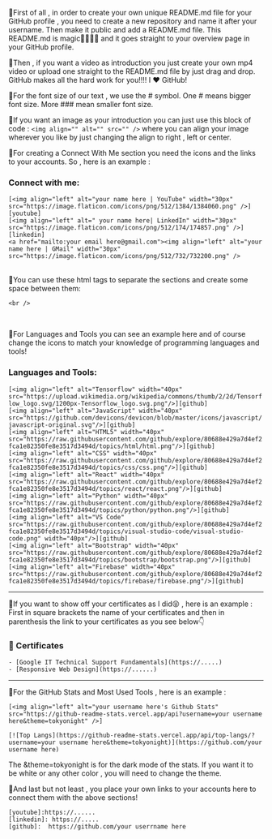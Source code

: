 
🔵First of all , in order to create your own unique README.md file for your GitHub profile , you need to create a new repository and name it after your username. Then make it public and add a README.md file. This README.md is magic🧙‍♂️🧙‍♀️ and it goes straight to your overview page in your GitHub profile.

🔵Then , if you want a video as introduction you just create your own mp4 video or upload one straight to the README.md file by just drag and drop. GitHub makes all the hard work for you!!!! I ❤ GitHub!

🔵For the font size of our text , we use the # symbol. One # means bigger font size. More ### mean smaller font size.

🔵If you want an image as your introduction you can just use this block of code :  ```<img align="" alt="" src="" />``` where you can align your image wherever you like by just changing the align to right , left or center.

🔵For creating a Connect With Me section you need the icons and the links to your accounts. So , here is an example : 


### Connect with me:

```[<img align="left" alt="your name here | YouTube" width="30px" src="https://image.flaticon.com/icons/png/512/1384/1384060.png" />][youtube]```
<br />
```[<img align="left" alt=" your name here| LinkedIn" width="30px" src="https://image.flaticon.com/icons/png/512/174/174857.png" />][linkedin]```
<br />
```<a href="mailto:your email here@gmail.com"><img align="left" alt="your name here | GMail" width="30px" src="https://image.flaticon.com/icons/png/512/732/732200.png" />```
<br />
<br />

🔵You can use these html tags to separate the sections and create some space between them:

```<br />```

<br />



🔵For Languages and Tools you can see an example here and of course change the icons to match your knowledge of programming languages and tools!

### Languages and Tools:


```[<img align="left" alt="Tensorflow" width="40px" src="https://upload.wikimedia.org/wikipedia/commons/thumb/2/2d/Tensorflow_logo.svg/1200px-Tensorflow_logo.svg.png"/>][github]``` <br />
```[<img align="left" alt="JavaScript" width="40px" src="https://github.com/devicons/devicon/blob/master/icons/javascript/javascript-original.svg"/>][github]``` <br />
```[<img align="left" alt="HTML5" width="40px" src="https://raw.githubusercontent.com/github/explore/80688e429a7d4ef2fca1e82350fe8e3517d3494d/topics/html/html.png"/>][github]``` <br />
```[<img align="left" alt="CSS" width="40px" src="https://raw.githubusercontent.com/github/explore/80688e429a7d4ef2fca1e82350fe8e3517d3494d/topics/css/css.png"/>][github]``` <br />
```[<img align="left" alt="React" width="40px" src="https://raw.githubusercontent.com/github/explore/80688e429a7d4ef2fca1e82350fe8e3517d3494d/topics/react/react.png"/>][github]``` <br />
```[<img align="left" alt="Python" width="40px" src="https://raw.githubusercontent.com/github/explore/80688e429a7d4ef2fca1e82350fe8e3517d3494d/topics/python/python.png"/>][github]``` <br />
```[<img align="left" alt="VS Code" src="https://raw.githubusercontent.com/github/explore/80688e429a7d4ef2fca1e82350fe8e3517d3494d/topics/visual-studio-code/visual-studio-code.png" width="40px"/>][github]``` <br />
```[<img align="left" alt="Bootstrap" width="40px" src="https://raw.githubusercontent.com/github/explore/80688e429a7d4ef2fca1e82350fe8e3517d3494d/topics/bootstrap/bootstrap.png"/>][github]``` <br />
```[<img align="left" alt="Firebase" width="40px" src="https://raw.githubusercontent.com/github/explore/80688e429a7d4ef2fca1e82350fe8e3517d3494d/topics/firebase/firebase.png"/>][github]```
     
     

---



🔵If you want to show off your certificates as I did😝 , here is an example : First in square brackets the name of your certificates and then in parenthesis the link to your certificates as you see below👇

### 📜 Certificates

```- [Google IT Technical Support Fundamentals](https://.....)``` <br />
```- [Responsive Web Design](https://......)```


---


🔵For the GitHub Stats and Most Used Tools , here is an example :

```[<img align="left" alt="your username here's Github Stats" src="https://github-readme-stats.vercel.app/api?username=your username here&theme=tokyonight" />]```
<br />

```[![Top Langs](https://github-readme-stats.vercel.app/api/top-langs/?username=your username here&theme=tokyonight)](https://github.com/your username here)```


The &theme=tokyonight is for the dark mode of the stats. If you want it to be white or any other color , you will need to change the theme.


🔵And last but not least , you place your own links to your accounts here to connect them with the above sections!

```[youtube]:https://......``` <br />
```[linkedin]: https://.....``` <br />
```[github]:  https://github.com/your userrname here```
